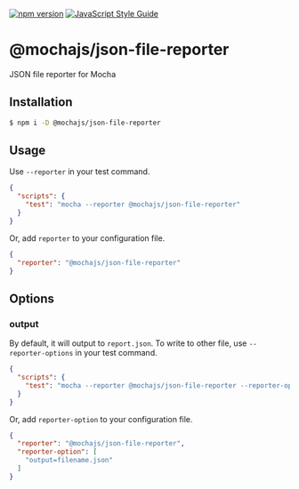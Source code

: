 [![npm version](https://badge.fury.io/js/%40mochajs%2Fjson-file-reporter.svg)](https://badge.fury.io/js/%40mochajs%2Fjson-file-reporter)
[![JavaScript Style Guide](https://img.shields.io/badge/code_style-standard-brightgreen.svg)](https://standardjs.com)

# @mochajs/json-file-reporter
JSON file reporter for Mocha

## Installation
```sh
$ npm i -D @mochajs/json-file-reporter
```

## Usage
Use `--reporter` in your test command.

```json
{
  "scripts": {
    "test": "mocha --reporter @mochajs/json-file-reporter"
  }
}
```

Or, add `reporter` to your configuration file.

```json
{
  "reporter": "@mochajs/json-file-reporter"
}
```

## Options
### output
By default, it will output to `report.json`. To write to other file, use `--reporter-options` in your test command.

```json
{
  "scripts": {
    "test": "mocha --reporter @mochajs/json-file-reporter --reporter-options output=filename.json"
  }
}
```

Or, add `reporter-option` to your configuration file.

```json
{
  "reporter": "@mochajs/json-file-reporter",
  "reporter-option": [
    "output=filename.json"
  ]
}
```

